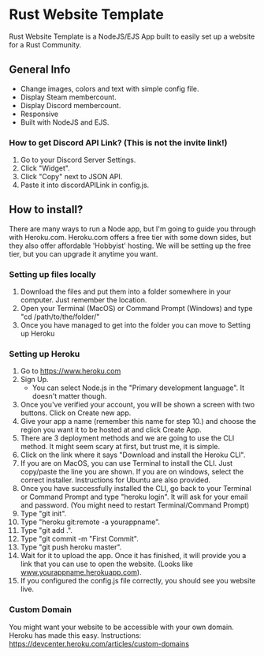 # Rust Website Template
Rust Website Template is a NodeJS/EJS App built to easily set up a website for a Rust Community.

## General Info
* Change images, colors and text with simple config file.
* Display Steam membercount.
* Display Discord membercount.
* Responsive
* Built with NodeJS and EJS.

### How to get Discord API Link? (This is not the invite link!)
1. Go to your Discord Server Settings.
2. Click "Widget".
3. Click "Copy" next to JSON API.
4. Paste it into discordAPILink in config.js.

## How to install?
There are many ways to run a Node app, but I'm going to guide you through with Heroku.com. Heroku.com offers a free tier with some down sides, but they also offer affordable 'Hobbyist' hosting. We will be setting up the free tier, but you can upgrade it anytime you want.

### Setting up files locally
1. Download the files and put them into a folder somewhere in your computer. Just remember the location.
2. Open your Terminal (MacOS) or Command Prompt (Windows) and type "cd /path/to/the/folder/"
3. Once you have managed to get into the folder you can move to Setting up Heroku

### Setting up Heroku
1. Go to https://www.heroku.com
2. Sign Up.
	- You can select Node.js in the "Primary development language". It doesn't matter though.
3. Once you've verified your account, you will be shown a screen with two buttons. Click on Create new app.
4. Give your app a name (remember this name for step 10.) and choose the region you want it to be hosted at and click Create App.
5. There are 3 deployment methods and we are going to use the CLI method. It might seem scary at first, but trust me, it is simple.
6. Click on the link where it says "Download and install the Heroku CLI".
7. If you are on MacOS, you can use Terminal to install the CLI. Just copy/paste the line you are shown. If you are on windows, select the correct installer. Instructions for Ubuntu are also provided.
8. Once you have successfully installed the CLI, go back to your Terminal or Command Prompt and type "heroku login". It will ask for your email and password. (You might need to restart Terminal/Command Prompt)
9. Type "git init".
10. Type "heroku git:remote -a yourappname".
11. Type "git add .".
12. Type "git commit -m "First Commit".
13. Type "git push heroku master".
14. Wait for it to upload the app. Once it has finished, it will provide you a link that you can use to open the website. (Looks like www.yourappname.herokuapp.com).
15. If you configured the config.js file correctly, you should see you website live.

### Custom Domain
You might want your website to be accessible with your own domain. Heroku has made this easy.
Instructions: https://devcenter.heroku.com/articles/custom-domains
